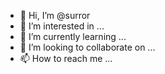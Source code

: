 - 👋 Hi, I’m @surror
- 👀 I’m interested in ...
- 🌱 I’m currently learning ...
- 💞️ I’m looking to collaborate on ...
- 📫 How to reach me ...

<!---
surror/surror is a ✨ special ✨ repository because its `README.md` (this file) appears on your GitHub profile.
You can click the Preview link to take a look at your changes.
--->
